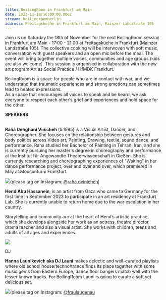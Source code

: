 ```yaml
---
title: BoilingRoom in Frankfurt am Main
date: 2023-11-18T16:00:00.000Z
stream: boilingroomberlin
address: Freitagsküche in Frankfurt am Main, Mainzer Landstraße 105
---
```

Join us on Saturday the 18th of November for the next BoilingRoom session in Frankfurt am Main - 17:00 - 21:00 at Freitagsküche in Frankfurt (Mainzer Landstraße 105). The collective cooking will be interwoven with soft music, conversation with guest speakers and an open mic before the meal. The event will bring together multiple voices, communities and age groups (kids are also welcome). This session is organised in collaboration with the new art program Art as Social Practice / HfMDK Frankfurt.

BoilingRoom is a space for people who are in contact with war, and we understand that traumatic experiences and strong emotions can sometimes lead to heated expressions.\
As a space that encourages all voices to speak and be heard, we ask everyone to respect each other‘s grief and experiences and hold space for the other.

**S﻿PEAKERS**

\
**Raha Dehghani Vinicheh** (b.1995) is a Visual Artist, Dancer, and Choreographer. She focuses on the relationship between gestures and body politics across Video art, Painting, Drawing, textile, sound dance, and performance. Raha studied her Bachelor of Painting in Tehran, Iran, and she is currently pursuing her master's degree in choreography and performance at the Institut für Angewandte Theaterwissenschaft in Gießen. She is currently researching and choreographing experiences of "Waiting" in her dance performance project, over and over and over, which premiered in May at Mousonturm Frankfurt. 

![](https://lh7-us.googleusercontent.com/undkF3fGvCe_RF9ni3IKIdvQULUwYrcnqsLs1qi-M_vRtb61ogPYgwFcR2asjC8r5uhJTPVpQKeCrUgTW7VRaOuKEMoNvYBIl2yuPq2P1HRUF_-JPrI53GY450l_G1jZIfHXOf4du1-WeA_tZMuBY5w)(please tag on Instagram: [@raha.dvinicheh](https://www.instagram.com/raha.dvinicheh/))

**Hend Abu Hassanein**, is an artist from Gaza who came to Germany for the first time in September 2023 to participate in an art residency at Frankfurt Lab. She is currently unable to return home due to the war escalation in her country.

Storytelling and community are at the heart of Hend’s artistic practice, which she develops alongside her work as an actress, theatre director, drama teacher and also a visual artist. She works with children, teens and adults of all ages and experiences.

![](https://lh7-us.googleusercontent.com/UIdYsVB_Pw3QgCZFzYIPEdRgqnRiTiHBURJ77MmfuyY_0MO0nGBXtZjfFcs3YqR09o9LgSWYeWADNZT9GHMf3XAclx_6Xwp8HLriJxzSN5O-m8lSGq0G2kRL3RKuYkTeaNAy8g-OYpR7mnaEPd_dc7o)

DJ

**Hanna Launikovich aka DJ Launi** makes eclectic and well-curated playlists where old school house/techno/trance finds its place together with some music gems from Eastern Europe, dance floor bangers match well with the lesser known tracks. For BoilingRoom Launi is going to curate a soft yet delicious set.

![](https://lh7-us.googleusercontent.com/02f5jhfiK6nIMZUhemuwmYzrOlIt7evLr6SzvuQI9KNUxfPnqTBNK3LR-NiGEosIFy4sNhjGy6W9AnDVYbuMi2l6bQI9CULqdB547HpsYyNHbBBmgINHpgjx81Jafv1fBZ3_0VMJIQhVMYZL7mO_F-c)(please tag on Instagram: [@fraulaugenau](https://www.instagram.com/fraulaugenau/)